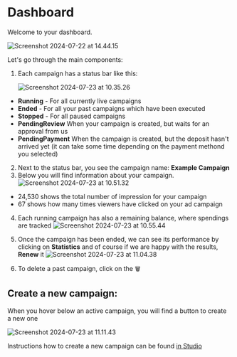 # Dashboard

Welcome to your dashboard.

![Screenshot 2024-07-22 at 14.44.15](https://hackmd.io/_uploads/SkcFd1TOA.png)

Let's go through the main components:

1. Each campaign has a status bar like this:

    ![Screenshot 2024-07-23 at 10.35.26](https://hackmd.io/_uploads/HJnds16dA.png)

- **Running** - For all currently live campaigns
- **Ended** - For all your past campaigns which have been executed
- **Stopped** - For all paused campaigns
- **PendingReview** When your campaign is created, but waits for an approval from us
- **PendingPayment** When the campaign is created, but the deposit hasn't arrived yet (it can take some time depending on the payment methond you selected)

2. Next to the status bar, you see the campaign name: **Example Campaign**
3. Below you will find information about your campaign.
![Screenshot 2024-07-23 at 10.51.32](https://hackmd.io/_uploads/HywBygaOR.png)
- 24,530 shows the total number of impression for your campaign
- 67 shows how many times viewers have clicked on your ad campaign

4. Each running campaign has also a remaining balance, where spendings are tracked
![Screenshot 2024-07-23 at 10.55.44](https://hackmd.io/_uploads/HyFTxea_R.png)

5. Once the campaign has been ended, we can see its performance by clicking on **Statistics** and of course if we are happy with the results, **Renew** it
![Screenshot 2024-07-23 at 11.04.38](https://hackmd.io/_uploads/HJnEfgpuR.png)

6. To delete a past campaign, click on the 🗑️



## Create a new campaign: 
When you hover below an active campaign, you will find a button to create a new one

![Screenshot 2024-07-23 at 11.11.43](https://hackmd.io/_uploads/H1VW4l6d0.png)



Instructions how to create a new campaign can be found [in Studio](./studio.md)
